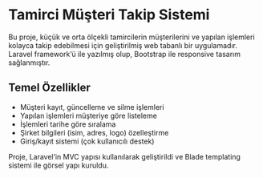 # Tamirci Müşteri Takip Sistemi

Bu proje, küçük ve orta ölçekli tamircilerin müşterilerini ve yapılan işlemleri kolayca takip edebilmesi için geliştirilmiş web tabanlı bir uygulamadır. Laravel framework’ü ile yazılmış olup, Bootstrap ile responsive tasarım sağlanmıştır.

## Temel Özellikler

- Müşteri kayıt, güncelleme ve silme işlemleri
- Yapılan işlemleri müşteriye göre listeleme
- İşlemleri tarihe göre sıralama
- Şirket bilgileri (isim, adres, logo) özelleştirme
- Giriş/kayıt sistemi (çok kullanıcılı destek)

Proje, Laravel’in MVC yapısı kullanılarak geliştirildi ve Blade templating sistemi ile görsel yapı kuruldu.
